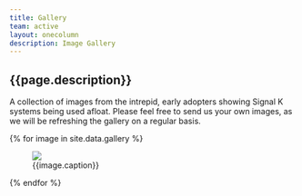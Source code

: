 ```yaml
---
title: Gallery
team: active
layout: onecolumn
description: Image Gallery
---
```

## {{page.description}}

A collection of images from the intrepid, early adopters showing Signal K systems being used afloat. Please feel free
to send us your own images, as we will be refreshing the gallery on a regular basis.

<div class="album">
  {% for image in site.data.gallery %}
    <figure data-toggle="gallery">
      <img src="/images/gallery/{{image.image}}" id="img-{{forloop.index}}">
      <figcaption>
        {{image.caption}}
      </figcaption>
    </figure>
  {% endfor %}
</div>

<div class="modal">
  <img class="modal-content">
</div>

<script>
$(function showImage() {
  $('figure[data-toggle="gallery"]').on('click', function(e) {
    var tgt = $('.modal');
    var tgtImg = $('.modal-content');

    var img = $(e.target).siblings('img');

    if(img.length === 0) {
      img = $(e.target).find('img');
    }

    if(img.length === 0) {
      img = $(e.target);
    }

    if(img.length === 0) {
      return false;
    }

    $(tgt).show();

    console.log(tgtImg[0]);

    tgtImg[0].src = img[0].src;
  });

  $('.modal').on('click', function() {
    $(this).hide();
  });
})
</script>
